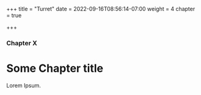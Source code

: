 +++
title = "Turret"
date = 2022-09-16T08:56:14-07:00
weight = 4
chapter = true

+++

### Chapter X

# Some Chapter title

Lorem Ipsum.